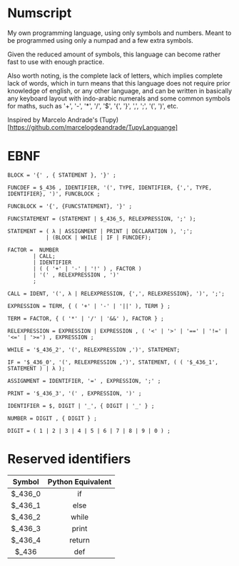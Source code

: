 # Numscript
My own programming language, using only symbols and numbers. Meant to be programmed using only a numpad and a few extra symbols.

Given the reduced amount of symbols, this language can become rather fast to use with enough practice.

Also worth noting, is the complete lack of letters, which implies complete lack of words, which in turn means that this language does not require prior knowledge of english, or any other language, and can be written in basically any keyboard layout with indo-arabic numerals and some common symbols for maths, such as '+', '-', '*', '/', '$', '{', '}', ',', ';', '(', ')', etc.

Inspired by Marcelo Andrade's (Tupy)[https://github.com/marcelogdeandrade/TupyLanguange]

# EBNF

    BLOCK = '{' , { STATEMENT }, '}' ;

    FUNCDEF = $_436 , IDENTIFIER, '(', TYPE, IDENTIFIER, {',', TYPE, IDENTIFIER}, ')', FUNCBLOCK ; 

    FUNCBLOCK = '{', {FUNCSTATEMENT}, '}' ;

    FUNCSTATEMENT = (STATEMENT | $_436_5, RELEXPRESSION, ';' );

    STATEMENT = ( λ | ASSIGNMENT | PRINT | DECLARATION ), ';';
                | (BLOCK | WHILE | IF | FUNCDEF);

    FACTOR =  NUMBER 
            | CALL;
            | IDENTIFIER  
            | ( ( '+' | '-' | '!' ) , FACTOR )  
            | '(' , RELEXPRESSION , ')' 
            ;

    CALL = IDENT, '(', λ | RELEXPRESSION, {',', RELEXRESSION}, ')', ';';

    EXPRESSION = TERM, { ( '+' | '-' | '||' ), TERM } ;

    TERM = FACTOR, { ( '*' | '/' | '&&' ), FACTOR } ;

    RELEXPRESSION = EXPRESSION | EXPRESSION , ( '<' | '>' | '==' | '!=' | '<=' | '>=') , EXPRESSION ;

    WHILE = '$_436_2', '(', RELEXPRESSION ,')', STATEMENT;

    IF = '$_436_0', '(', RELEXPRESSION ,')', STATEMENT, ( ( '$_436_1', STATEMENT ) | λ );

    ASSIGNMENT = IDENTIFIER, '=' , EXPRESSION, ';' ;

    PRINT = '$_436_3', '(' , EXPRESSION, ')' ;

    IDENTIFIER = $, DIGIT | '_', { DIGIT | '_' } ;

    NUMBER = DIGIT , { DIGIT } ;

    DIGIT = ( 1 | 2 | 3 | 4 | 5 | 6 | 7 | 8 | 9 | 0 ) ;


# Reserved identifiers

| Symbol 	        | Python Equivalent                          |
|:-----------------:|:-------------------------------------:|
| $_436_0        	|  if        	                        |
| $_436_1       	|  else          	                    |
| $_436_2       	|  while      	                        |
| $_436_3       	|  print      	                        |
| $_436_4       	|  return      	                        |
| $_436            	|  def      	                        |